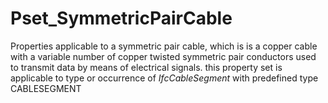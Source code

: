 # Pset_SymmetricPairCable

Properties applicable to a symmetric pair cable, which is is a copper cable with a variable number of copper twisted symmetric pair conductors used to transmit data by means of electrical signals. this property set is applicable to type or occurrence of _IfcCableSegment_ with predefined type CABLESEGMENT<!-- end of definition -->
